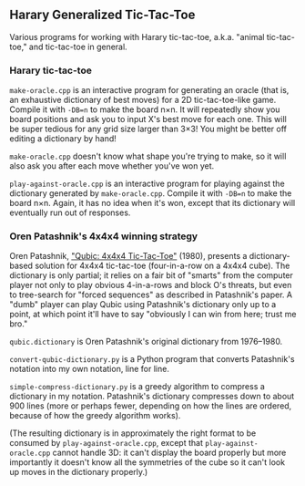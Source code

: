 
## Harary Generalized Tic-Tac-Toe

Various programs for working with Harary tic-tac-toe,
a.k.a. "animal tic-tac-toe," and tic-tac-toe in general.

### Harary tic-tac-toe

`make-oracle.cpp` is an interactive program for generating an oracle
(that is, an exhaustive dictionary of best moves) for a 2D tic-tac-toe-like
game. Compile it with `-DB=n` to make the board n×n. It will repeatedly
show you board positions and ask you to input X's best move for each one.
This will be super tedious for any grid size larger than 3×3! You might be
better off editing a dictionary by hand!

`make-oracle.cpp` doesn't know what shape you're trying to make, so it will
also ask you after each move whether you've won yet.

`play-against-oracle.cpp` is an interactive program for playing against
the dictionary generated by `make-oracle.cpp`. Compile it with `-DB=n` to
make the board n×n. Again, it has no idea when it's won, except that its
dictionary will eventually run out of responses.

### Oren Patashnik's 4x4x4 winning strategy

Oren Patashnik, ["Qubic: 4x4x4 Tic-Tac-Toe"](https://ranger.uta.edu/~weems/NOTES6319/PAPERSONE/patashnik.pdf) (1980),
presents a dictionary-based solution for 4x4x4 tic-tac-toe
(four-in-a-row on a 4x4x4 cube). The dictionary is only partial;
it relies on a fair bit of "smarts" from the computer player not
only to play obvious 4-in-a-rows and block O's threats, but even
to tree-search for "forced sequences" as described in Patashnik's
paper. A "dumb" player can play Qubic using Patashnik's dictionary
only up to a point, at which point it'll have to say "obviously
I can win from here; trust me bro."

`qubic.dictionary` is Oren Patashnik's original dictionary from 1976–1980.

`convert-qubic-dictionary.py` is a Python program that converts
Patashnik's notation into my own notation, line for line.

`simple-compress-dictionary.py` is a greedy algorithm to compress
a dictionary in my notation. Patashnik's dictionary compresses
down to about 900 lines (more or perhaps fewer, depending on how
the lines are ordered, because of how the greedy algorithm works).

(The resulting dictionary is in approximately the right format to be
consumed by `play-against-oracle.cpp`, except that `play-against-oracle.cpp`
cannot handle 3D: it can't display the board properly but more importantly
it doesn't know all the symmetries of the cube so it can't look up moves
in the dictionary properly.)
